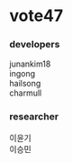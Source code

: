 <h1> vote47 </h1>

<h3>developers</h3> 
junankim18 <br>
ingong <br>
hailsong <br>
charmull <br>

<h3>researcher</h3> 
이윤기 <br>
이승민 <br>
